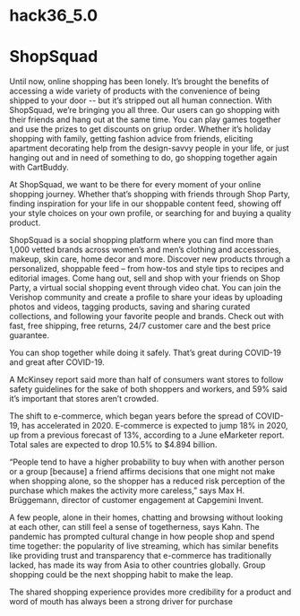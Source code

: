 # hack36_5.0
# ShopSquad

Until now, online shopping has been lonely. It’s brought the benefits of accessing a wide variety of products with the convenience of being shipped to your door -- but it’s stripped out all human connection. With ShopSquad, we’re bringing you all three. Our users can go shopping with their friends and hang out at the same time. You can play games together and use the prizes to get discounts on griup order.
Whether it’s holiday shopping with family, getting fashion advice from friends, eliciting apartment decorating help from the design-savvy people in your life, or just hanging out and in need of something to do, go shopping together again with CartBuddy.

At ShopSquad, we want to be there for every moment of your online shopping journey. Whether that’s shopping with friends through Shop Party, finding inspiration for your life in our shoppable content feed, showing off your style choices on your own profile, or searching for and buying a quality product.

ShopSquad is a social shopping platform where you can find more than 1,000 vetted brands across women’s and men’s clothing and accessories, makeup, skin care, home decor and more. Discover new products through a personalized, shoppable feed – from how-tos and style tips to recipes and editorial images. Come hang out, sell and shop with your friends on Shop Party, a virtual social shopping event through video chat. You can join the Verishop community and create a profile to share your ideas by uploading photos and videos, tagging products, saving and sharing curated collections, and following your favorite people and brands. Check out with fast, free shipping, free returns, 24/7 customer care and the best price guarantee.

You can shop together while doing it safely. That’s great during COVID-19 and great after COVID-19.


A McKinsey report said more than half of consumers want stores to follow safety guidelines for the sake of both shoppers and workers, and 59% said it’s important that stores aren’t crowded. 

The shift to e-commerce, which began years before the spread of COVID-19, has accelerated in 2020. E-commerce is expected to jump 18% in 2020, up from a previous forecast of 13%, according to a June eMarketer report. Total sales are expected to drop 10.5% to $4.894 billion.

“People tend to have a higher probability to buy when with another person or a group [because] a friend affirms decisions that one might not make when shopping alone, so the shopper has a reduced risk perception of the purchase which makes the activity more careless,” says Max H. Brüggemann, director of customer engagement at Capgemini Invent.



A few people, alone in their homes, chatting and browsing without looking at each other, can still feel a sense of togetherness, says Kahn. The pandemic has prompted cultural change in how people shop and spend time together: the popularity of live streaming, which has similar benefits like providing trust and transparency that e-commerce has traditionally lacked, has made its way from Asia to other countries globally. Group shopping could be the next shopping habit to make the leap.

The shared shopping experience provides more credibility for a product and word of mouth has always been a strong driver for purchase
